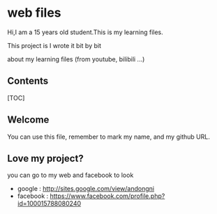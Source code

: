 # web files

Hi,I am a 15 years old student.This is my learning files.

This project is I wrote it bit by bit

about my learning files (from youtube, bilibili ...)

## Contents

[TOC]

## Welcome
You can use this file, remember to mark my name, and my github URL.

## Love my project?
you can go to my web and facebook to look

- google :
http://sites.google.com/view/andongni
- facebook :
https://www.facebook.com/profile.php?id=100015788080240
